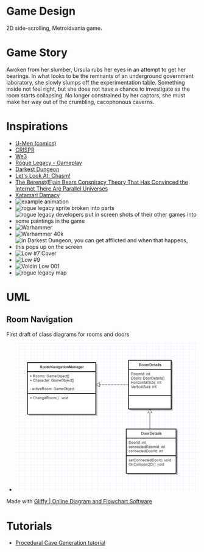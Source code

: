 # Game Design
2D side-scrolling, Metroidvania game.

# Game Story
Awoken from her slumber, Ursula rubs her eyes in an attempt to get her bearings. In what looks to be the remnants of an underground government laboratory, she slowly slumps off the experimentation table. Something inside not feel right, but she does not have a chance to investigate as the room starts collapsing. No longer constrained by her captors, she must make her way out of the crumbling, cacophonous caverns.

# Inspirations
- [U-Men (comics)](https://en.m.wikipedia.org/wiki/U-Men_(comics))
- [CRISPR](https://en.m.wikipedia.org/wiki/CRISPR)
- [We3](https://en.m.wikipedia.org/wiki/We3)
- [Rogue Legacy - Gameplay](https://youtu.be/AfIFidx71WE)
- [Darkest Dungeon](http://www.darkestdungeon.com/)
- [Let's Look At: Chasm!](https://youtu.be/s9_MCpYdqY4)
- [The Berenst(E)ain Bears Conspiracy Theory That Has Convinced the Internet There Are Parallel Universes](http://www.vice.com/read/the-berensteain-bears-conspiracy-theory-that-has-convinced-the-internet-there-are-parallel-universes)
- [Katamari Damacy](https://en.wikipedia.org/wiki/Katamari_Damacy)
- ![example animation](https://media.giphy.com/media/3o6gb14ZQeY3G875h6/giphy.gif)
- ![rogue legacy sprite broken into parts](https://s-media-cache-ak0.pinimg.com/236x/b8/be/16/b8be1682e671c35e9706ccd4640356ae.jpg)
- ![rogue legacy developers put in screen shots of their other games into some paintings in the game](http://images.akamai.steamusercontent.com/ugc/902127097200028675/F3B01316C4CD5DD500654197B0678C5F7B63BF7A/)
- ![Warhammer](http://media1.gameinformer.com/filestorage/CommunityServer.Components.SiteFiles/imagefeed/featured/tabletop/warhammer/figs/charge610.jpg)
- ![Warhammer 40k](http://wallpapercave.com/wp/O62yQgl.jpg)
- ![in Darkest Dungeon, you can get afflicted and when that happens, this pops up on the screen](http://cdn.mos.cms.futurecdn.net/cd95f83ae6661b7ef52ef10537d11d80.jpg)
- ![Low #7 Cover](https://lilithwood.files.wordpress.com/2015/08/low-7-3.jpg)
- ![Low #9](http://all-comic.com/wp-content/uploads/2015/08/Low-09-1-93544.jpg)
- ![Voldin Low 001](http://vignette4.wikia.nocookie.net/imagecomics/images/7/76/Voldin_Low_001.jpg)
- ![rogue legacy map](http://cloud-2.steamusercontent.com/ugc/613896266547387583/259A70564E26AC10B745FC39DFF36CA327CEFCC6/)

# UML
## Room Navigation
First draft of class diagrams for rooms and doors
- ![first draft of class diagrams](sorta.png)

Made with [Gliffy | Online Diagram and Flowchart Software](https://www.gliffy.com/)

# Tutorials
- [Procedural Cave Generation tutorial
](https://unity3d.com/learn/tutorials/projects/procedural-cave-generation-tutorial)
